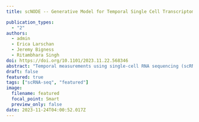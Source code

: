 ```yaml
---
title: scNODE -- Generative Model for Temporal Single Cell Transcriptomic Data Prediction

publication_types:
  - "2"
authors:
  - admin
  - Erica Larschan
  - Jeremy Bigness
  - Ritambhara Singh
doi: https://doi.org/10.1101/2023.11.22.568346
abstract: "Temporal measurements using single-cell RNA sequencing (scRNA-seq) technology enable the study of gene expression programs of individual cells for normal developmental processes or diseased physiological states. However, due to the labor, expense, and technical challenges associated with these experiments, researchers are only able to profile gene expression at discrete and sparsely spaced time points. This results in information loss between consecutive discrete time points and impedes the downstream developmental analysis. To address this problem, we propose scNODE, an end-to-end model that can simulate and predict realistic in silico single-cell samples at any time point to enable temporal downstream analyses. Our method integrates a variational autoencoder (VAE) with neural ordinary differential equations (ODEs) to predict gene expression in a continuous and non-linear latent space. Importantly, scNODE adds a regularization term to integrate overall dynamics of cell developments to the latent space, such that the learned latent representation is informative and interpretable. Our evaluations on six real-world scRNA-seq datasets show that scNODE achieves higher predictive performance than state-of-the-art methods. We further demonstrate that scNODE learns an interpretable latent space, and helps recapitulate cell-type developmental trajectories. The data and code are publicly available at https://github.com/rsinghlab/scNODE"
draft: false
featured: true
tags: ["scRNA-seq", "featured"]
image:
  filename: featured
  focal_point: Smart
  preview_only: false
date: 2023-11-24T04:00:52.017Z
---
```

